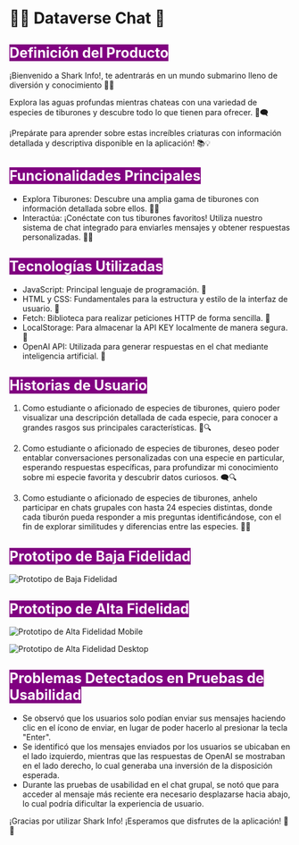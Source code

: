 # 🌊🦈 Dataverse Chat 💬

## <span style="font-size: 25px; background-color: purple; color: white;">Definición del Producto</span>

¡Bienvenido a Shark Info!, te adentrarás en un mundo submarino lleno de diversión y conocimiento 🌊💬

Explora las aguas profundas mientras chateas con una variedad de especies de tiburones y descubre todo lo que tienen para ofrecer. 🦈🗨️

¡Prepárate para aprender sobre estas increíbles criaturas con información detallada y descriptiva disponible en la aplicación! 📚💡

## <span style="font-size: 25px; background-color: purple; color: white;">Funcionalidades Principales</span>

- Explora Tiburones: Descubre una amplia gama de tiburones con información detallada sobre ellos. 🦈🌊
- Interactúa: ¡Conéctate con tus tiburones favoritos! Utiliza nuestro sistema de chat integrado para enviarles mensajes y obtener respuestas personalizadas. 💬🌟

## <span style="font-size: 25px; background-color: purple; color: white;">Tecnologías Utilizadas</span>

- JavaScript: Principal lenguaje de programación. 🚀
- HTML y CSS: Fundamentales para la estructura y estilo de la interfaz de usuario. 🎨
- Fetch: Biblioteca para realizar peticiones HTTP de forma sencilla. 📡
- LocalStorage: Para almacenar la API KEY localmente de manera segura. 🔐
- OpenAI API: Utilizada para generar respuestas en el chat mediante inteligencia artificial. 🤖

## <span style="font-size: 25px; background-color: purple; color: white;">Historias de Usuario</span>

1. Como estudiante o aficionado de especies de tiburones, quiero poder visualizar una descripción detallada de cada especie, para conocer a grandes rasgos sus principales características. 🦈🔍

2. Como estudiante o aficionado de especies de tiburones, deseo poder entablar conversaciones personalizadas con una especie en particular, esperando respuestas específicas, para profundizar mi conocimiento sobre mi especie favorita y descubrir datos curiosos. 🗨️🔍

3. Como estudiante o aficionado de especies de tiburones, anhelo participar en chats grupales con hasta 24 especies distintas, donde cada tiburón pueda responder a mis preguntas identificándose, con el fin de explorar similitudes y diferencias entre las especies. 💬🦈

## <span style="font-size: 25px; background-color: purple; color: white;">Prototipo de Baja Fidelidad</span>

![Prototipo de Baja Fidelidad](https://i.ibb.co/C0XPyQh/Screen-Shot-2024-05-15-at-11-24-55.png)

## <span style="font-size: 25px; background-color: purple; color: white;">Prototipo de Alta Fidelidad</span>

![Prototipo de Alta Fidelidad Mobile](https://i.ibb.co/L8Xr0Xb/Prototipo-No-1-Dataverse-chat-mobile-first-final.jpg)

![Prototipo de Alta Fidelidad Desktop](https://i.ibb.co/wp7wqw7/Prototipo-Desktop-Dataverse-chat.jpg)

## <span style="font-size: 25px; background-color: purple; color: white;">Problemas Detectados en Pruebas de Usabilidad</span>

- Se observó que los usuarios solo podían enviar sus mensajes haciendo clic en el ícono de enviar, en lugar de poder hacerlo al presionar la tecla "Enter".
- Se identificó que los mensajes enviados por los usuarios se ubicaban en el lado izquierdo, mientras que las respuestas de OpenAI se mostraban en el lado derecho, lo cual generaba una inversión de la disposición esperada.
- Durante las pruebas de usabilidad en el chat grupal, se notó que para acceder al mensaje más reciente era necesario desplazarse hacia abajo, lo cual podría dificultar la experiencia de usuario.

¡Gracias por utilizar Shark Info! ¡Esperamos que disfrutes de la aplicación! 🚀🤖


